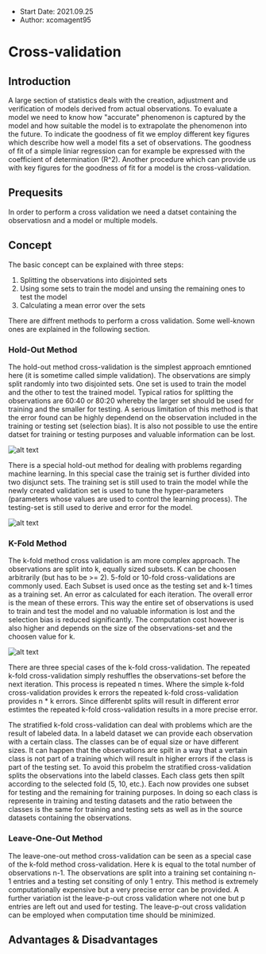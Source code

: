 - Start Date: 2021.09.25
- Author: xcomagent95
#  Cross-validation

## Introduction

A large section of statistics deals with the creation, adjustment and verification of models derived from actual observations. To evaluate a model we need to know how "accurate" phenomenon is captured by the model and how suitable the model is to extrapolate the phenomenon into the future. To indicate the goodness of fit we employ different key figures which describe how well a model fits a set of observations. The goodness of fit of a simple liniar regression can for example be expressed with the coefficient of determination (R^2).
Another procedure which can provide us with key figures for the goodness of fit for a model is the cross-validation. 

## Prequesits

In order to perform a cross validation we need a datset containing the observatiosn and a model or multiple models.

## Concept

The basic concept can be explained with three steps:

1. Splitting the observations into disjointed sets
2. Using some sets to train the model and unsing the remaining ones to test the model
3. Calculating a mean error over the sets 

There are diffrent methods to perform a cross validation. Some well-known ones are explained in the following section.

### Hold-Out Method

The hold-out method cross-validation is the simplest approach emntioned here (it is sometime called simple validation). The observations are simply split randomly into two  disjointed sets.
One set is used to train the model and the other to test the trained model. Typical ratios for splitting the observations are 60:40 or 80:20 
whereby the larger set should be used for training and the smaller for testing. A serious limitation of this method is that the error found can be highly dependend on the observation included in the training or testing set (selection bias). It is also not possible to use the entire datset for training or testing purposes and valuable information can be lost.

![alt text](https://github.com/xcomagent95/geosoft2-2021/blob/main/Cross-validation/gfx/hold_out_1.jpg)

There is a special hold-out method for dealing with problems regarding machine learning. In this special case the trainig set is further divided into two disjunct sets. The training set is still used to train the model while the newly created validation set is used to tune the hyper-parameters (parameters whose values are used to control the learning process).
The testing-set is still used to derive and error for the model.

![alt text](https://github.com/xcomagent95/geosoft2-2021/blob/main/Cross-validation/gfx/hold_out_2.jpg)

### K-Fold Method

The k-fold method cross validation is am more complex approach. The observations are split into k, equally sized subsets. K can be choosen arbitrarily (but has to be >= 2). 5-fold or 10-fold cross-validations are commonly used. Each Subset is used once as the testing set and k-1 times as a training set. An error as calculated for each iteration. The overall error is the mean of these errors. This way the entire set of observations is used to train and test the model and no valuable information is lost and the selection bias is reduced significantly. The computation cost however is also higher and depends on the size of the observations-set and the choosen value for k.

![alt text](https://github.com/xcomagent95/geosoft2-2021/blob/main/Cross-validation/gfx/k_fold_1.jpg)

There are three special cases of the k-fold cross-validation. The repeated k-fold cross-validation simply reshuffles the observations-set before the next iteration. This process is repeated n times. Where the simple k-fold cross-validation provides k errors the repeated k-fold cross-validation provides n * k errors. Since differenbt splits will result in different error estimtes the repeated k-fold cross-validation results in a more precise error.

The stratified k-fold cross-validation can deal with problems which are the result of labeled data. In a labeld dataset we can provide each observation with a certain class. The classes can be of equal size or have different sizes. It can happen that the observations are spilt in a way that a vertain class is not part of a training which will result in higher errors if the class is part of the testing set. To avoid this probelm the stratified cross-validation splits the observations into the labeld classes. Each class gets then spilt according to the selected fold (5, 10, etc.). Each now provides one subset for testing and the remaining for training purposes. In doing so each class is represente in training and testing datasets and the ratio between the classes is the same for training and testing sets as well as in the source datasets containing the observations.

### Leave-One-Out Method

The leave-one-out method cross-validation can be seen as a special case of the k-fold method cross-validation. Here k is equal to the total number of observations n-1. The observations are split into a training set containing n-1 entries and a testing set consiting of only 1 entry. This method is extremely computationally expensive but a very precise error can be provided. A further variation ist the leave-p-out cross validation where not one but p entries are left out and used for testing. The leave-p-out cross validation can be employed when computation time should be minimized. 

## Advantages & Disadvantages
